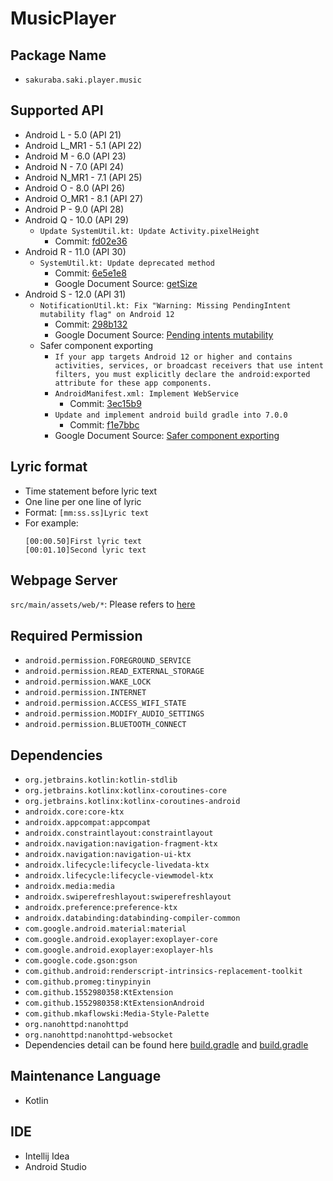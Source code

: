 # MusicPlayer

## Package Name
- `sakuraba.saki.player.music`

## Supported API
- Android L - 5.0 (API 21)
- Android L_MR1 - 5.1 (API 22)
- Android M - 6.0 (API 23)
- Android N - 7.0 (API 24)
- Android N_MR1 - 7.1 (API 25)
- Android O - 8.0 (API 26)
- Android O_MR1 - 8.1 (API 27)
- Android P - 9.0 (API 28)
- Android Q - 10.0 (API 29)
  - `Update SystemUtil.kt: Update Activity.pixelHeight`
    - Commit: [fd02e36](https://github.com/1552980358/MusicPlayer/commit/fd02e36df7813b745babeafaa427f3cc90b4e170)
- Android R - 11.0 (API 30)
  - `SystemUtil.kt: Update deprecated method`
    - Commit: [6e5e1e8](https://github.com/1552980358/MusicPlayer/commit/6e5e1e86a643c1be2a5d002d4c6b900b97baf23c)
    - Google Document Source: [getSize](https://developer.android.com/reference/android/view/Display#getSize(android.graphics.Point))
- Android S - 12.0 (API 31)
  - `NotificationUtil.kt: Fix "Warning: Missing PendingIntent mutability flag" on Android 12`
    - Commit: [298b132](https://github.com/1552980358/MusicPlayer/commit/298b132064cbcb492ed818fb286a21de531366af)
    - Google Document Source: [Pending intents mutability](https://developer.android.com/about/versions/12/behavior-changes-12#pending-intent-mutability)
  - Safer component exporting
    - `If your app targets Android 12 or higher and contains activities, services, or broadcast receivers that use intent filters, you must explicitly declare the android:exported attribute for these app components.`
    - `AndroidManifest.xml: Implement WebService`
      - Commit: [3ec15b9](https://github.com/1552980358/MusicPlayer/commit/3ec15b932f6f872be5d29f9fac9e96b251d3c1fd#diff-7fa6aef292187a049f7a4d6060d8df3ba212d838789c78940bd363344b1c38cd)
    - `Update and implement android build gradle into 7.0.0`
      - Commit: [f1e7bbc](https://github.com/1552980358/MusicPlayer/commit/f1e7bbce27b9c2eba5096493fa3d0883aa1673df#diff-7fa6aef292187a049f7a4d6060d8df3ba212d838789c78940bd363344b1c38cd)
    - Google Document Source: [Safer component exporting](https://developer.android.com/about/versions/12/behavior-changes-12#exported)

## Lyric format
- Time statement before lyric text
- One line per one line of lyric
- Format: `[mm:ss.ss]Lyric text`
- For example: 
  ```
  [00:00.50]First lyric text
  [00:01.10]Second lyric text
  ```

## Webpage Server
`src/main/assets/web/*`: Please refers to [here](https://github.com/1552980358/MusicPlayer-Webpage)

## Required Permission
- `android.permission.FOREGROUND_SERVICE`
- `android.permission.READ_EXTERNAL_STORAGE`
- `android.permission.WAKE_LOCK`
- `android.permission.INTERNET`
- `android.permission.ACCESS_WIFI_STATE`
- `android.permission.MODIFY_AUDIO_SETTINGS`
- `android.permission.BLUETOOTH_CONNECT`

## Dependencies
- `org.jetbrains.kotlin:kotlin-stdlib`
- `org.jetbrains.kotlinx:kotlinx-coroutines-core`
- `org.jetbrains.kotlinx:kotlinx-coroutines-android`
- `androidx.core:core-ktx`
- `androidx.appcompat:appcompat`
- `androidx.constraintlayout:constraintlayout`
- `androidx.navigation:navigation-fragment-ktx`
- `androidx.navigation:navigation-ui-ktx`
- `androidx.lifecycle:lifecycle-livedata-ktx`
- `androidx.lifecycle:lifecycle-viewmodel-ktx`
- `androidx.media:media`
- `androidx.swiperefreshlayout:swiperefreshlayout`
- `androidx.preference:preference-ktx`
- `androidx.databinding:databinding-compiler-common`
- `com.google.android.material:material`
- `com.google.android.exoplayer:exoplayer-core`
- `com.google.android.exoplayer:exoplayer-hls`
- `com.google.code.gson:gson`
- `com.github.android:renderscript-intrinsics-replacement-toolkit`
- `com.github.promeg:tinypinyin`
- `com.github.1552980358:KtExtension`
- `com.github.1552980358:KtExtensionAndroid`
- `com.github.mkaflowski:Media-Style-Palette`
- `org.nanohttpd:nanohttpd`
- `org.nanohttpd:nanohttpd-websocket`
- Dependencies detail can be found here [build.gradle](build.gradle) and [build.gradle](app/build.gradle)

## Maintenance Language
- Kotlin

## IDE
- Intellij Idea
- Android Studio